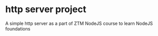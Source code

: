 # http server project

A simple http server as a part of ZTM NodeJS course to learn NodeJS foundations
